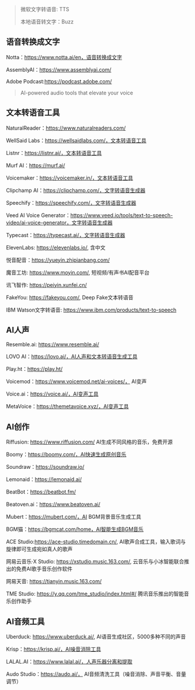 > 微软文字转语音: TTS
>
> 本地语音转文字：Buzz

## 语音转换成文字

Notta：https://www.notta.ai/en，语音转换成文字

AssemblyAI：https://www.assemblyai.com/

Adobe Podcast:https://podcast.adobe.com/

> AI-powered audio tools that elevate your voice

## 文本转语音工具

NaturalReader：https://www.naturalreaders.com/

WellSaid Labs：https://wellsaidlabs.com/，文本转语音工具

Listnr：https://listnr.ai/，文本转语音工具

Murf AI：https://murf.ai/

Voicemaker：https://voicemaker.in/，文本转语音工具

Clipchamp AI：https://clipchamp.com/，文字转语音生成器

Speechify：https://speechify.com/，文字转语音生成器

Veed AI Voice Generator：https://www.veed.io/tools/text-to-speech-video/ai-voice-generator，文字转语音生成器

Typecast：https://typecast.ai/，文字转语音生成器

ElevenLabs: https://elevenlabs.io/, 含中文

悦音配音：https://yueyin.zhipianbang.com/

魔音工坊: https://www.moyin.com/,  短视频/有声书AI配音平台

讯飞智作: https://peiyin.xunfei.cn/

FakeYou: https://fakeyou.com/, Deep Fake文本转语音

IBM Watson文字转语音: https://www.ibm.com/products/text-to-speech

## AI人声

Resemble.ai: https://www.resemble.ai/

LOVO AI：https://lovo.ai/，AI人声和文本转语音生成工具

Play.ht：https://play.ht/

Voicemod：https://www.voicemod.net/ai-voices/， AI变声

Voice.ai：https://voice.ai/，AI变声工具

MetaVoice：https://themetavoice.xyz/，AI变声工具

## AI创作

Riffusion: https://www.riffusion.com/  AI生成不同风格的音乐，免费开源

Boomy：https://boomy.com/，AI快速生成原创音乐

Soundraw：https://soundraw.io/

Lemonaid：https://lemonaid.ai/

BeatBot：https://beatbot.fm/

Beatoven.ai：https://www.beatoven.ai/

Mubert：https://mubert.com/，AI BGM背景音乐生成工具

BGM猫：https://bgmcat.com/home，AI智能生成BGM音乐

ACE Studio:https://ace-studio.timedomain.cn/, AI歌声合成工具，输入歌词与旋律即可生成宛如真人的歌声

网易云音乐·X Studio: https://xstudio.music.163.com/, 云音乐与小冰智能联合推出的免费AI歌手音乐创作软件

网易天音: https://tianyin.music.163.com/

TME Studio: https://y.qq.com/tme_studio/index.html#/ 腾讯音乐推出的智能音乐创作助手

## AI音频工具

Uberduck: https://www.uberduck.ai/, AI语音生成社区，5000多种不同的声音

Krisp：https://krisp.ai/，AI噪音消除工具

LALAL.AI：https://www.lalal.ai/，人声乐器分离和提取

Audo Studio：https://audo.ai/， AI音频清洗工具（噪音消除、声音平衡、音量调节）

